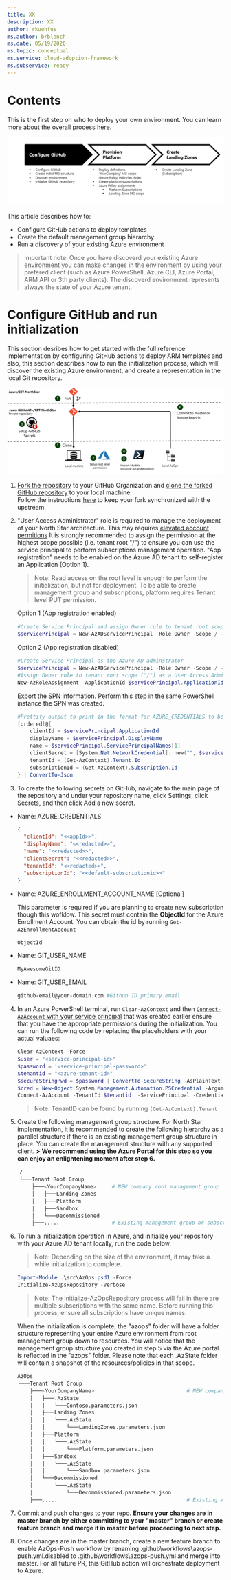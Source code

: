 ```yaml
---
title: XX
description: XX
author: rkuehfus
ms.author: brblanch
ms.date: 05/19/2020
ms.topic: conceptual
ms.service: cloud-adoption-framework
ms.subservice: ready
---
```


# Contents

This is the first step on who to deploy your own environment. You can learn more about the overall process [here](./Using-Reference-Implementation.md).

![Deploy your own environment process - step 1](./media/deploy-environment-step-1.png)

This article describes how to:

* Configure GitHub actions to deploy templates
* Create the default management group hierarchy
* Run a discovery of your existing Azure environment

> Important note: Once you have discoverd your existing Azure environment you can make changes in the environment by using your prefered client (such as Azure PowerShell, Azure CLI, Azure Portal, ARM API or 3th party clients). The discoverd environment represents always the state of your Azure tenant.

# Configure GitHub and run initialization

This section desribes how to get started with the full reference implementation by configuring GitHub actions to deploy ARM templates and also, this section describes how to run the initialization process, which will discover the existing Azure environment, and create a representation in the local Git repository.

![Initialize AzOps process](./media/initialize-azops.png "Initialize AzOps process")

1. [Fork the repository](https://help.github.com/en/github/getting-started-with-github/fork-a-repo) to your GitHub Organization and [clone the forked GitHub repository](https://help.github.com/en/github/creating-cloning-and-archiving-repositories/cloning-a-repository) to your local machine.  
Follow the instructions [here](./Prerequisites.md/#sync-your-fork-with-upstream-repo) to keep your fork synchronized with the upstream.

2. "User Access Administrator" role is required to manage the deployment of your North Star architecture. This may requires [elevated account permitions](https://docs.microsoft.com/en-us/azure/role-based-access-control/elevate-access-global-admin) It is strongly recommended to assign the permission at the highest scope possible (i.e. tenant root "/") to ensure you can use the service principal to perform subscriptions management operation. "App registration" needs to be enabled on the Azure AD tenant to self-register an Application (Option 1).
    > Note: Read access on the root level is enough to perform the initialization, but not for deployment. To be able to create management group and subscriptions, platform requires Tenant level PUT permission.

    Option 1 (App registration enabled)

    ```powershell
    #Create Service Principal and assign Owner role to tenant root scope ("/")
    $servicePrincipal = New-AzADServicePrincipal -Role Owner -Scope / -DisplayName AzOps
    ```

    Option 2 (App registration disabled)

    ```powershell
    #Create Service Principal as the Azure AD adminstrator
    $servicePrincipal = New-AzADServicePrincipal -Role Owner -Scope / -DisplayName AzOps -SkipAssignment
    #Assign Owner role to tenant root scope ("/") as a User Access Adminstrator
    New-AzRoleAssignment -ApplicationId $servicePrincipal.ApplicationId -RoleDefinitionName Owner -Scope /
    ```

    Export the SPN information. Perform this step in the same PowerShell instance the SPN was created.

    ```powershell
    #Prettify output to print in the format for AZURE_CREDENTIALS to be able to copy in next step.
    [ordered]@{
        clientId = $servicePrincipal.ApplicationId
        displayName = $servicePrincipal.DisplayName
        name = $servicePrincipal.ServicePrincipalNames[1]
        clientSecret = [System.Net.NetworkCredential]::new("", $servicePrincipal.Secret).Password
        tenantId = (Get-AzContext).Tenant.Id
        subscriptionId = (Get-AzContext).Subscription.Id
    } | ConvertTo-Json
    ```

3. To create the following secrets on GitHub, navigate to the main page of the repository and under your repository name, click  Settings, click Secrets, and then click Add a new secret.

* Name: AZURE_CREDENTIALS

    ```json
    {
      "clientId": "<<appId>>",
      "displayName": "<<redacted>>",
      "name": "<<redacted>>",
      "clientSecret": "<<redacted>>",
      "tenantId": "<<redacted>>",
      "subscriptionId": "<<default-subscriptionid>>"
    }
    ```

* Name: AZURE_ENROLLMENT_ACCOUNT_NAME [Optional] 
  
    This parameter is required if you are planning to create new subscription though this wofklow. This secret must contain the **ObjectId** for the Azure Enrollment Account. You can obtain the id by running ```Get-AzEnrollmentAccount```

    ```bash
    ObjectId
    ```

* Name: GIT_USER_NAME

    ```bash
    MyAwesomeGitID
    ```

* Name: GIT_USER_EMAIL

    ```bash
    github-email@your-domain.com #Github ID primary email
    ```

4. In an Azure PowerShell terminal, run `Clear-AzContext` and then [`Connect-AzAccount` with your service principal](https://docs.microsoft.com/en-us/powershell/azure/create-azure-service-principal-azureps?view=azps-3.6.1#sign-in-using-a-service-principal) that was created earlier ensure that you have the appropriate permissions during the initialization. You can run the following code by replacing the placeholders with your actual valuaes:

    ```powershell
    Clear-AzContext -Force
    $user = "<service-principal-id>"
    $password = '<service-principal-password>'
    $tenantid = "<azure-tenant-id>"
    $secureStringPwd = $password | ConvertTo-SecureString -AsPlainText -Force
    $cred = New-Object System.Management.Automation.PSCredential -ArgumentList $user, $secureStringPwd
    Connect-AzAccount -TenantId $tenantid  -ServicePrincipal -Credential $cred
    ```

    > Note: TenantID can be found by running `(Get-AzContext).Tenant`

5. Create the following management group structure. For North Star implementation, it is recommended to create the following hierarchy as a parallel structure if there is an existing management group structure in place. You can create the management structure with any supported client. __> We recommend using the Azure Portal for this step so you can enjoy an enlightening moment after step 6.__

  ```bash
      /
      └───Tenant Root Group
          ├───<YourCompanyName>     # NEW company root management group
          │   ├───Landing Zones
          │   ├───Platform
          │   ├───Sandbox
          │   └───Decommissioned
          ├───.....                 # Existing management group or subscription
  ```

6. To run a initialization operation in Azure, and initialize your repository with your Azure AD tenant locally, run the code below.
   >Note: Depending on the size of the environment, it may take a while initialization to complete.

    ```powershell
    Import-Module .\src\AzOps.psd1 -Force
    Initialize-AzOpsRepository -Verbose
    ```

    >Note: The Initialize-AzOpsRepository process will fail in there are multiple subscriptions with the same name. Before running this process, ensure all subscriptions have unique names.

    When the initialization is complete, the "azops" folder will have a folder structure representing your entire Azure environment from root management group down to resources. You will notice that the management group structure you created in step 5 via the Azure portal is reflected in the "azops" folder. Please note that each .AzState folder will contain a snapshot of the resources/policies in that scope.

    ```bash
    AzOps
    └───Tenant Root Group
        ├───<YourCompanyName>                              # NEW company root management group
        │   ├───.AzState
        │   │   └───Contoso.parameters.json
        │   ├───Landing Zones
        │   │   └───.AzState
        │   │       └───LandingZones.parameters.json
        │   ├───Platform
        │   │   └───.AzState
        │   │       └───Platform.parameters.json
        │   ├───Sandbox
        │   │   └───.AzState
        │   │       └───Sandbox.parameters.json
        │   └───Decommissioned
        │       └───.AzState
        │           └───Decommissioned.parameters.json
        ├───.....                                          # Existing management group or subscription structure
    ```

7. Commit and push changes to your repo. **Ensure your changes are in master branch by either committing to your "master" branch or create feature branch and merge it in master before proceeding to next step.**

8. Once changes are in the master branch, create a new feature branch to enable AzOps-Push workflow by renaming .github\workflows\azops-push.yml.disabled to .github\workflows\azops-push.yml and merge into master. For all future PR, this GitHub action will orchestrate deployment to Azure.
